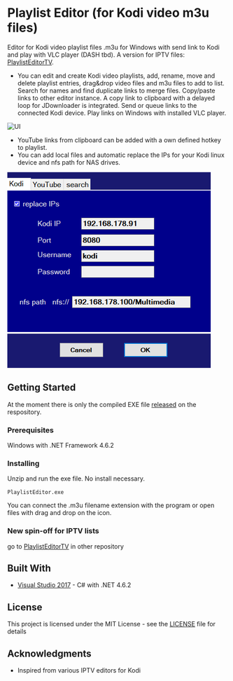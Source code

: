 # Playlist Editor (for Kodi video m3u files)
Editor for Kodi video playlist files .m3u for Windows with send link to Kodi and play with VLC player (DASH tbd).
A version for IPTV files: [PlaylistEditorTV](https://github.com/Isayso/PlaylistEditorTV).

- You can edit and create Kodi video playlists, add, rename, move and delete playlist entries, drag&drop video files and m3u files to add to list. Search for names and find duplicate links to merge files. Copy/paste links to other editor instance. A copy link to clipboard with a delayed loop for JDownloader is integrated. 
Send or queue links to the connected Kodi device.
Play links on Windows with installed VLC player.

![UI](PlaylistEditor.1.4.png)

- YouTube links from clipboard can be added with a own defined hotkey to playlist.
- You can add local files and automatic replace the IPs for your Kodi linux device and nfs path for NAS drives.

![UI](kodi_tab_1.4.PNG)


## Getting Started

At the moment there is only the compiled EXE file [released](https://github.com/Isayso/PlaylistEditor/releases) on the respository. 


### Prerequisites

Windows with .NET Framework 4.6.2



### Installing

Unzip and run the exe file. No install necessary.


```
PlaylistEditor.exe
```


You can connect the .m3u filename extension with the program or open files with drag and drop on the icon.

### New spin-off for IPTV lists

go to [PlaylistEditorTV](https://github.com/Isayso/PlaylistEditorTV) in other repository



## Built With

* [Visual Studio 2017](https://visualstudio.microsoft.com/) - C# with .NET 4.6.2


## License

This project is licensed under the MIT License - see the [LICENSE](LICENSE) file for details

## Acknowledgments

* Inspired from various IPTV editors for Kodi

